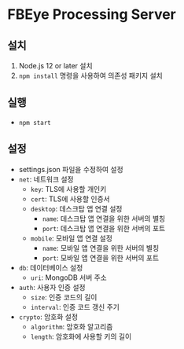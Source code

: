 # FBEye Processing Server

## 설치
1. Node.js 12 or later 설치
2. `npm install` 명령을 사용하여 의존성 패키지 설치

## 실행
- `npm start`

## 설정
- settings.json 파일을 수정하여 설정
- `net`: 네트워크 설정
    - `key`: TLS에 사용할 개인키
    - `cert`: TLS에 사용할 인증서
    - `desktop`: 데스크탑 앱 연결 설정
        - `name`: 데스크탑 앱 연결을 위한 서버의 별칭
        - `port`: 데스크탑 앱 연결을 위한 서버의 포트
    - `mobile`: 모바일 앱 연결 설정
        - `name`: 모바일 앱 연결을 위한 서버의 별칭
        - `port`: 모바일 앱 연결을 위한 서버의 포트
- `db`: 데이터베이스 설정
    - `uri`: MongoDB 서버 주소
- `auth`: 사용자 인증 설정
    - `size`: 인증 코드의 길이
    - `interval`: 인증 코드 갱신 주기
- `crypto`: 암호화 설정
    - `algorithm`: 암호화 알고리즘
    - `length`: 암호화에 사용할 키의 길이
